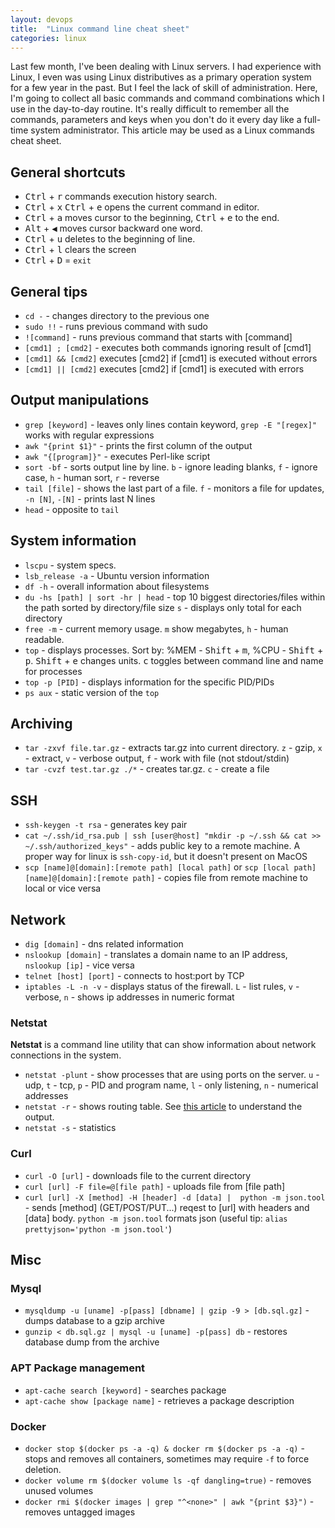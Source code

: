 ```yaml
---
layout: devops
title:  "Linux command line cheat sheet"
categories: linux
---
```

Last few month, I've been dealing with Linux servers. I had experience with Linux, I even was using Linux distributives as a primary operation system for a few year in the past. But I feel the lack of skill of administration. Here, I'm going to collect all basic commands and command combinations which I use in the day-to-day routine. It's really difficult to remember all the commands, parameters and keys when you don't do it every day like a full-time system administrator. This article may be used as a Linux commands cheat sheet.

## General shortcuts

* <kbd>Ctrl</kbd> + <kbd>r</kbd> commands execution history search.
* <kbd>Ctrl</kbd> + <kbd>x</kbd> <kbd>Ctrl</kbd> + <kbd>e</kbd> opens the current command in editor.
* <kbd>Ctrl</kbd> + <kbd>a</kbd> moves cursor to the beginning, <kbd>Ctrl</kbd> + <kbd>e</kbd> to the end.
* <kbd>Alt</kbd> + <kbd>◀</kbd> moves cursor backward one word.
* <kbd>Ctrl</kbd> + <kbd>u</kbd> deletes to the beginning of line.
* <kbd>Ctrl</kbd> + <kbd>l</kbd> clears the screen
* <kbd>Ctrl</kbd> + <kbd>D</kbd> = `exit`

## General tips

* `cd -` - changes directory to the previous one
* `sudo !!` - runs previous command with sudo
* `![command]` - runs previous command that starts with [command]
* `[cmd1] ; [cmd2]` - executes both commands ignoring result of [cmd1]
* `[cmd1] && [cmd2]` executes [cmd2] if [cmd1] is executed without errors
* `[cmd1] || [cmd2]` executes [cmd2] if [cmd1] is executed with errors

## Output manipulations

* `grep [keyword]` - leaves only lines contain keyword, `grep -E "[regex]"` works with regular expressions
* `awk "{print $1}"` - prints the first column of the output
* `awk "{[program]}"` - executes Perl-like script
* `sort -bf` - sorts output line by line. `b` - ignore leading blanks, `f` - ignore case, `h` - human sort, `r` - reverse
* `tail [file]` - shows the last part of a file. `f` - monitors a file for updates, `-n [N]`, `-[N]` - prints last N lines
* `head` - opposite to `tail`

## System information

* `lscpu` - system specs.
* `lsb_release -a` - Ubuntu version information
* `df -h` - overall information about filesystems
* `du -hs [path] | sort -hr | head` - top 10 biggest directories/files within the path sorted by directory/file size `s` - displays only total for each directory
* `free -m` - current memory usage. `m` show megabytes, `h` - human readable.
* `top` - displays processes. Sort by: %MEM - <kbd>Shift</kbd> + <kbd>m</kbd>, %CPU - <kbd>Shift</kbd> + <kbd>p</kbd>. <kbd>Shift</kbd> + <kbd>e</kbd> changes units. <kbd>c</kbd> toggles between command line and name for processes
* `top -p [PID]` - displays information for the specific PID/PIDs
* `ps aux` - static version of the `top`

## Archiving

* `tar -zxvf file.tar.gz` - extracts tar.gz into current directory. `z` - gzip, `x` - extract, `v` - verbose output, `f` - work with file (not stdout/stdin)
* `tar -cvzf test.tar.gz ./*` - creates tar.gz. `c` - create a file

## SSH

* `ssh-keygen -t rsa` - generates key pair
* `cat ~/.ssh/id_rsa.pub | ssh [user@host] "mkdir -p ~/.ssh && cat >> ~/.ssh/authorized_keys"` - adds public key to a remote machine. A proper way for linux is `ssh-copy-id`, but it doesn't present on MacOS
* `scp [name]@[domain]:[remote path] [local path]` or `scp [local path] [name]@[domain]:[remote path]` - copies file from remote machine to local or vice versa

## Network

* `dig [domain]` - dns related information
* `nslookup [domain]` - translates a domain name to an IP address, `nslookup [ip]`  - vice versa
* `telnet [host] [port]` - connects to host:port by TCP
* `iptables -L -n -v` - displays status of the firewall. `L` - list rules, `v` - verbose, `n` - shows ip addresses in numeric format

### Netstat

**Netstat** is a command line utility that can show information about network connections in the system.

* `netstat -plunt` - show processes that are using ports on the server. `u` - udp, `t` - tcp, `p` - PID and program name, `l` - only listening, `n` - numerical addresses
* `netstat -r` - shows routing table. See [this article](http://www.techrepublic.com/article/understand-the-basics-of-linux-routing/) to understand the output.
* `netstat -s` - statistics

### Curl

* `curl -O [url]` - downloads file to the current directory
* `curl [url] -F file=@[file path]` - uploads file from [file path]
* `curl [url] -X [method] -H [header] -d [data] |  python -m json.tool` - sends [method] (GET/POST/PUT...) reqest to [url] with headers and [data] body. `python -m json.tool` formats json (useful tip: `alias prettyjson='python -m json.tool'`)

## Misc

### Mysql

* `mysqldump -u [uname] -p[pass] [dbname] | gzip -9 > [db.sql.gz]` - dumps database to a gzip archive
* `gunzip < db.sql.gz | mysql -u [uname] -p[pass] db` - restores database dump from the archive

### APT Package management

* `apt-cache search [keyword]` - searches package
* `apt-cache show [package name]` - retrieves a package description

### Docker

* `docker stop $(docker ps -a -q) & docker rm $(docker ps -a -q)` - stops and removes all containers, sometimes may require `-f` to force deletion.
* `docker volume rm $(docker volume ls -qf dangling=true)` - removes unused volumes
* `docker rmi $(docker images | grep "^<none>" | awk "{print $3}")` - removes untagged images
